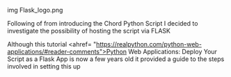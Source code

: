 img Flask_logo.png

Following of from introducing the Chord Python Script I decided to investigate the possibility of hosting the script via FLASK

Although this tutorial <ahref= "https://realpython.com/python-web-applications/#reader-comments">Python Web Applications: Deploy Your Script as a Flask App</a> is now a few years old it provided a guide to the steps involved in setting this up
